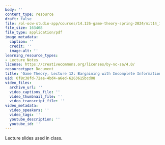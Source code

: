 ```yaml
---
body: ''
content_type: resource
draft: false
file: /ol-ocw-studio-app/courses/14.126-game-theory-spring-2024/mit14_126_s24_lecture_12_bargaining.pdf
file_size: 163468
file_type: application/pdf
image_metadata:
  caption: ''
  credit: ''
  image-alt: ''
learning_resource_types:
- Lecture Notes
license: https://creativecommons.org/licenses/by-nc-sa/4.0/
resourcetype: Document
title: 'Game Theory, Lecture 12: Bargaining with Incomplete Information or Reputation'
uid: 0f8c38fd-72ae-4bd4-a6ed-6263615bcd08
video_files:
  archive_url: ''
  video_captions_file: ''
  video_thumbnail_file: ''
  video_transcript_file: ''
video_metadata:
  video_speakers: ''
  video_tags: ''
  youtube_description: ''
  youtube_id: ''
---
```

Lecture slides used in class.